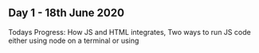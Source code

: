 ## Day 1 - 18th June 2020
Todays Progress: How JS and HTML integrates, Two ways to run JS code either using node on a terminal or using <script> tags within HTML code on a web browser. Using document.querySelector function to identify elements.

Thoughts: Learned about some basic html tags and running JS scirpt within a web browser. Nothing really challenging today, feeling confident and relaxed.  Although document.querySelector seems a little confusing, I am not sure what is the purpose of this function. More reading required on that!

## Day 2 - 19th June 2020
Todays Progress: More on document.querySelector, Element properties (onClick and Value). Onclick runs a function once a button is clicked. Value gets or manipuates the value entered as input. A function can be created to perform manipulation on entered values.

Thoughts: After several examples, i got the concept of document.querySelector when it is in use with onclick or value properties, basically used to obtain or identify elements (buttons, textbox etc). Cool concept is changing or setting input value taken from the user. Good for scripting attacks i guess. Tomorrow is all Exercises. Am excited.

## Day 3 - 20th June 2020
Todays Progress: No new topics, just practised questions on Yesterdays topic. The exercises are to implement the challenges from JS0 as html files.

Thoughts: Creating a funtion in a function is a little challenging but after going through steps by steps and repetition, the concepts might be clear. So far So good. 

## Day 4 - 21st June 2020
Todays Progress: Learned about Closure which means a concept that allows a fucntion to keep track of variables and parameters for future use. It formally defined as > An inner function always has access to the variables and parameters of its outer function, even after the outer function has returned.. Revisited Execution Context to practice stpes by steps JS code execution. 

Thoughts: Understood Closure after practising with a few examples. The exercises are confusing since there is no more step by step explanations. Need to figure out the questions base on the examples. I will have to revist these exercises tomorrow

## Day 5 - 22nd June 2020
Todays Progress: revisited exercises from yesterday and thank goodness the concepts are clear and somewhat easy to implement. Learned about implementing addLog instead of adding console.log() to every function. Adding Default Parameters to functions, when the function is called with a single parameter, the parameter is assigned starting from the left hand side to the right.  Recursion - a function that only needs to call itself.

Thoughts: Default parameters is a familiar topic to me, so that was a breeze. Recursion is also straightforward but need a little more practice. So far so good. A few challenges and topics that needs revisiting. 

## Day 6 - 23rd June 2020
Daddy's day out with the baby.

## Day 7 - 24th une 2020
Todays Progress: More on recursion - Steps to writing a recursive function  - 1. Figure out the variables needed, add them to the function as parameters with default values if needed. 2. A condition (base) to stop and exit the function. 3 - Recursive case - write the logic for the iteration. Learned only Recursion today and Exercises

Thoughts: Todays exercises are hard. I have to be on a loop on this one.

## Day 8 - 25th une 2020
Todays Progress: Practice Practice Practice - Recursive Function

Thoughts: Feeling very moody, just pushing through the practice questions.




Tweet: [Here](https://twitter.com/intent/tweet?text=I%27m%20publicly%20committing%20to%20the%20100DaysOfCode%20Challenge%20starting%20today!%20Learn%20More%20and%20Join%20me!&url=https://100DaysOfCode.com&hashtags=100DaysOfCode)
